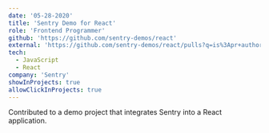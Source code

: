 ```yaml
---
date: '05-28-2020'
title: 'Sentry Demo for React'
role: 'Frontend Programmer'
github: 'https://github.com/sentry-demos/react'
external: 'https://github.com/sentry-demos/react/pulls?q=is%3Apr+author%3Amikellykels+is%3Aclosed'
tech:
  - JavaScript
  - React
company: 'Sentry'
showInProjects: true
allowClickInProjects: true
---
```


Contributed to a demo project that integrates Sentry into a React application.
